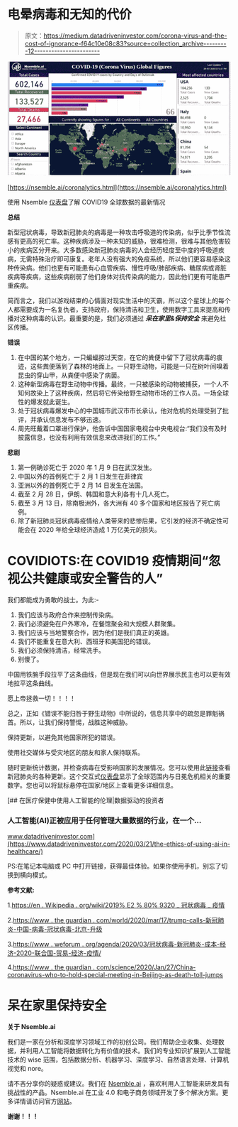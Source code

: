 # 电晕病毒和无知的代价

> 原文：<https://medium.datadriveninvestor.com/corona-virus-and-the-cost-of-ignorance-f64c10e08c83?source=collection_archive---------12----------------------->

![](img/5a3538c8bfbdb018040bea7c5c4290b2.png)

[https://nsemble.ai/coronalytics.html](https://nsemble.ai/coronalytics.html)

使用 Nsemble [仪表盘](https://nsemble.ai/coronalytics.html)了解 COVID19 全球数据的最新情况

**总结**

新型冠状病毒，导致新冠肺炎的病毒是一种攻击呼吸道的传染病，似乎比季节性流感有更高的死亡率。这种疾病涉及一种未知的威胁，很难检测，很难与其他危害较小的疾病区分开来。大多数感染新冠肺炎病毒的人会经历轻度至中度的呼吸道疾病，无需特殊治疗即可康复。老年人没有强大的免疫系统，所以他们更容易感染这种传染病。他们也更有可能患有心血管疾病、慢性呼吸/肺部疾病、糖尿病或肾脏疾病等疾病，这些疾病削弱了他们身体对抗传染病的能力，因此他们更有可能患严重疾病。

简而言之，我们以游戏结束的心情面对现实生活中的灭霸，所以这个星球上的每个人都需要成为一名复仇者，支持政府，保持清洁和卫生，使用数字工具来提高和传播对这种病毒的认识。最重要的是，我们必须通过 ***呆在家里&保持安全*** 来避免社区传播。

**错误**

1.  在中国的某个地方，一只蝙蝠掠过天空，在它的粪便中留下了冠状病毒的痕迹，这些粪便落到了森林的地面上。一只野生动物，可能是一只在树叶间嗅着昆虫的穿山甲，从粪便中感染了病菌。
2.  这种新型病毒在野生动物中传播。最终，一只被感染的动物被捕获，一个人不知何故染上了这种疾病，然后将它传染给野生动物市场的工作人员。一场全球性的爆发就此诞生。
3.  处于冠状病毒爆发中心的中国城市武汉市市长承认，他对危机的处理受到了批评，并承认信息发布不够迅速。
4.  周先旺戴着口罩进行保护，他告诉中国国家电视台中央电视台:“我们没有及时披露信息，也没有利用有效信息来改进我们的工作。”

**悲剧**

1.  第一例确诊死亡于 2020 年 1 月 9 日在武汉发生。
2.  中国以外的首例死亡于 2 月 1 日发生在菲律宾
3.  亚洲以外的首例死亡于 2 月 14 日发生在法国。
4.  截至 2 月 28 日，伊朗、韩国和意大利各有十几人死亡。
5.  截至 3 月 13 日，除南极洲外，各大洲有 40 多个国家和地区报告了死亡病例。
6.  除了新冠肺炎冠状病毒疫情给人类带来的悲惨后果，它引发的经济不确定性可能会在 2020 年给全球经济造成 1 万亿美元的损失。

# COVIDIOTS:在 COVID19 疫情期间“忽视公共健康或安全警告的人”

我们都能成为勇敢的战士。为此:-

1.  我们应该与政府合作来控制传染病。
2.  我们必须避免在户外寒冷，在餐馆聚会和大规模人群聚集。
3.  我们应该与当地警察合作，因为他们是我们真正的英雄。
4.  我们不能重复在意大利、西班牙和美国犯的错误。
5.  我们必须保持清洁，经常洗手。
6.  别傻了。

中国用铁腕手段拉平了这条曲线，但是现在我们可以向世界展示民主也可以更有效地拉平这条曲线。

愿上帝拯救一切！！！！

总之，正如《错误不能归咎于野生动物》中所说的，信息共享中的疏忽是罪魁祸首。所以，让我们保持警惕，战胜这种威胁。

保持更新，以避免其他国家所犯的错误。

使用社交媒体与受灾地区的朋友和家人保持联系。

随时更新统计数据，并检查病毒在受影响国家的发展情况。您可以使用此[链接](https://nsemble.ai/coronalytics.html)查看新冠肺炎的各种更新。这个交互式[仪表盘](https://nsemble.ai/coronalytics.html)显示了全球范围内与日冕危机相关的重要数字。您也可以将鼠标悬停在国家/地区上查看更多详细信息。

[](https://www.datadriveninvestor.com/2020/03/21/the-ethics-of-using-ai-in-healthcare/) [## 在医疗保健中使用人工智能的伦理|数据驱动的投资者

### 人工智能(AI)正被应用于任何管理大量数据的行业，在一个…

www.datadriveninvestor.com](https://www.datadriveninvestor.com/2020/03/21/the-ethics-of-using-ai-in-healthcare/) 

PS:在笔记本电脑或 PC 中打开链接，获得最佳体验。如果你使用手机，别忘了切换到横向模式。

**参考文献:**

1.[https://en . Wikipedia . org/wiki/2019% E2 % 80% 9320 _ 冠状病毒 _ 疫情](https://en.wikipedia.org/wiki/2019%E2%80%9320_coronavirus_pandemic)

2.[https://www . the guardian . com/world/2020/mar/17/trump-calls-新冠肺炎-中国-病毒-冠状病毒-北京-升级](https://www.theguardian.com/world/2020/mar/17/trump-calls-covid-19-the-chinese-virus-as-rift-with-coronavirus-beijing-escalates)

3.[https://www . weforum . org/agenda/2020/03/冠状病毒-新冠肺炎-成本-经济-2020-联合国-贸易-经济-疫情/](https://www.weforum.org/agenda/2020/03/coronavirus-covid-19-cost-economy-2020-un-trade-economics-pandemic/)

4.[https://www . the guardian . com/science/2020/Jan/27/China-coronavirus-who-to-hold-special-meeting-in-Beijing-as-death-toll-jumps](https://www.theguardian.com/science/2020/jan/27/china-coronavirus-who-to-hold-special-meeting-in-beijing-as-death-toll-jumps)

# 呆在家里保持安全

**关于 Nsemble.ai**

我们是一家在分析和深度学习领域工作的初创公司。我们帮助企业收集、处理数据，并利用人工智能将数据转化为有价值的技术。我们的专业知识扩展到人工智能技术的 wise 范围，包括数据分析、机器学习、深度学习、自然语言处理、计算机视觉和 nore。

请不吝分享你的疑惑或建议。我们在 [Nsemble.ai](https://nsemble.ai/) ，喜欢利用人工智能来研发具有挑战性的产品。Nsemble.ai 在工业 4.0 和电子商务领域开发了多个解决方案。更多详情请访问官方[网站](https://nsemble.ai/)。

**谢谢！！！**